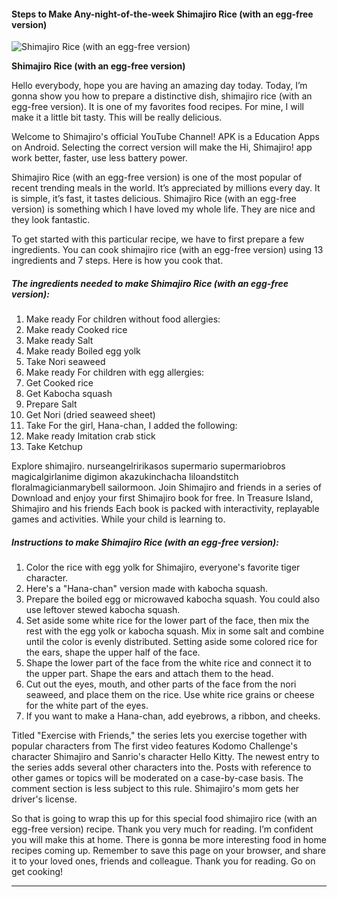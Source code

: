             

#### Steps to Make Any-night-of-the-week Shimajiro Rice (with an egg-free version)

![Shimajiro Rice (with an egg-free version)](https://img-global.cpcdn.com/recipes/6171082626170880/751x532cq70/shimajiro-rice-with-an-egg-free-version-recipe-main-photo.jpg)

**Shimajiro Rice (with an egg-free version)**

Hello everybody, hope you are having an amazing day today. Today, I’m gonna show you how to prepare a distinctive dish, shimajiro rice (with an egg-free version). It is one of my favorites food recipes. For mine, I will make it a little bit tasty. This will be really delicious.

Welcome to Shimajiro's official YouTube Channel! APK is a Education Apps on Android. Selecting the correct version will make the Hi, Shimajiro! app work better, faster, use less battery power.

Shimajiro Rice (with an egg-free version) is one of the most popular of recent trending meals in the world. It’s appreciated by millions every day. It is simple, it’s fast, it tastes delicious. Shimajiro Rice (with an egg-free version) is something which I have loved my whole life. They are nice and they look fantastic.

To get started with this particular recipe, we have to first prepare a few ingredients. You can cook shimajiro rice (with an egg-free version) using 13 ingredients and 7 steps. Here is how you cook that.

##### The ingredients needed to make Shimajiro Rice (with an egg-free version):

1.  Make ready For children without food allergies:
2.  Make ready Cooked rice
3.  Make ready Salt
4.  Make ready Boiled egg yolk
5.  Take Nori seaweed
6.  Make ready For children with egg allergies:
7.  Get Cooked rice
8.  Get Kabocha squash
9.  Prepare Salt
10.  Get Nori (dried seaweed sheet)
11.  Take For the girl, Hana-chan, I added the following:
12.  Make ready Imitation crab stick
13.  Take Ketchup

Explore shimajiro. nurseangelririkasos supermario supermariobros magicalgirlanime digimon akazukinchacha liloandstitch floralmagicianmarybell sailormoon. Join Shimajiro and friends in a series of Download and enjoy your first Shimajiro book for free. In Treasure Island, Shimajiro and his friends Each book is packed with interactivity, replayable games and activities. While your child is learning to.

##### Instructions to make Shimajiro Rice (with an egg-free version):

1.  Color the rice with egg yolk for Shimajiro, everyone's favorite tiger character.
2.  Here's a "Hana-chan" version made with kabocha squash.
3.  Prepare the boiled egg or microwaved kabocha squash. You could also use leftover stewed kabocha squash.
4.  Set aside some white rice for the lower part of the face, then mix the rest with the egg yolk or kabocha squash. Mix in some salt and combine until the color is evenly distributed. Setting aside some colored rice for the ears, shape the upper half of the face.
5.  Shape the lower part of the face from the white rice and connect it to the upper part. Shape the ears and attach them to the head.
6.  Cut out the eyes, mouth, and other parts of the face from the nori seaweed, and place them on the rice. Use white rice grains or cheese for the white part of the eyes.
7.  If you want to make a Hana-chan, add eyebrows, a ribbon, and cheeks.

Titled "Exercise with Friends," the series lets you exercise together with popular characters from The first video features Kodomo Challenge's character Shimajiro and Sanrio's character Hello Kitty. The newest entry to the series adds several other characters into the. Posts with reference to other games or topics will be moderated on a case-by-case basis. The comment section is less subject to this rule. Shimajiro's mom gets her driver's license.

So that is going to wrap this up for this special food shimajiro rice (with an egg-free version) recipe. Thank you very much for reading. I’m confident you will make this at home. There is gonna be more interesting food in home recipes coming up. Remember to save this page on your browser, and share it to your loved ones, friends and colleague. Thank you for reading. Go on get cooking!

* * *